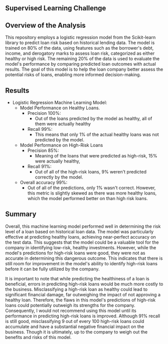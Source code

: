 ## Supervised Learning Challenge

## Overview of the Analysis

This repository employs a logistic regression model from the Scikit-learn library to predict loan risk based on historical lending data. The model is trained on 80% of the data, using features such as the borrower's debt, income, and derogatory marks to assess loan risk, categorized as either healthy or high risk. The remaining 20% of the data is used to evaluate the model's performance by comparing predicted loan outcomes with actual results. The goal of this model is to help the loan company better assess the potential risks of loans, enabling more informed decision-making.


## Results

* Logistic Regression Machine Learning Model:
    * Model Performance on Healthy Loans.
        * Precision 100%:
           *  Out of the loans predicted by the model as healthy, all of them were actually healthy
        * Recall 99%:
           * This means that only 1% of the actual healthy loans was not predicted by the model.
    * Model Performance on High-Risk Loans
        *  Precision 85%:
           *  Meaning of the loans that were predicted as high-risk, 15% were actually healthy,
        *  Recall 91%:
           *  Out of all of the high-risk loans, 9% weren't predicted correctly by the model.
     *  Overall accuracy 99%:
        *  Out of all of the predictions, only 1% wasn't correct. However, this metric is slightly skewed as there was more healthy loans, which the model       performed better on than high risk loans.
        
## Summary

Overall, this machine learning model performed well in determining the risk level of a loan based on historical loan data. The model was particularly effective at predicting healthy loans, achieving near-perfect accuracy on the test data. This suggests that the model could be a valuable tool for the company in identifying low-risk, healthy investments. However, while the model's predictions for high-risk loans were good, they were not as accurate in determining this dangerous outcome. This indicates that there is still room for improvement in the model's ability to identify high-risk loans before it can be fully utilized by the company.

It is important to note that while predicting the healthiness of a loan is beneficial, errors in predicting high-risk loans would be much more costly to the business. Misclassifying a high-risk loan as healthy could lead to significant financial damage, far outweighing the impact of not approving a healthy loan. Therefore, the flaws in this model's predictions of high-risk loans could potentially outweigh its strengths for the company. Consequently, I would not recommend using this model until its performance in predicting high-risk loans is improved. Although 91% recall is still good, misclassifying 9 out of every 100 high-risk loans could accumulate and have a substantial negative financial impact on the business. Though it is ultimately, up to the company to weigh out the benefits and risks of this model.



